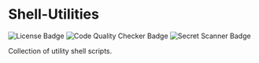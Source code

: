 # Shell-Utilities

<p align="left">
  <img src="https://img.shields.io/github/license/pabroux/shell-utilities.svg" alt="License Badge">
  <img src="https://github.com/pabroux/shell-utilities/actions/workflows/code-quality-checker.yml/badge.svg" alt="Code Quality Checker Badge">
  <img src="https://github.com/pabroux/shell-utilities/actions/workflows/secret-scanner.yml/badge.svg" alt="Secret Scanner Badge">
</p>

Collection of utility shell scripts.
